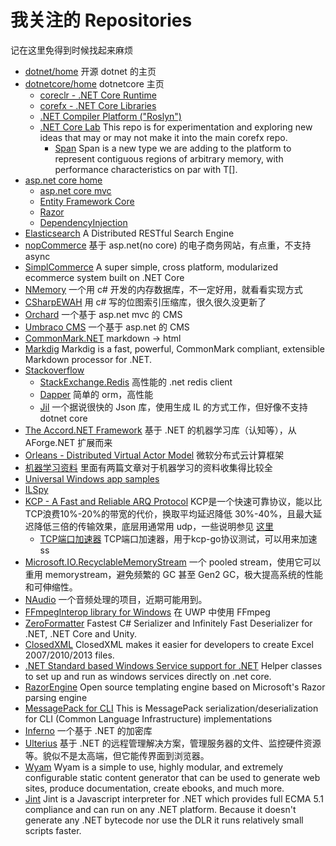 # 我关注的 Repositories

记在这里免得到时候找起来麻烦
* [dotnet/home](https://github.com/Microsoft/dotnet) 开源 dotnet 的主页
* [dotnetcore/home](https://github.com/dotnet/core)  dotnetcore 主页
    * [coreclr - .NET Core Runtime](https://github.com/dotnet/coreclr) 
    * [corefx - .NET Core Libraries](https://github.com/dotnet/corefx)  
    * [.NET Compiler Platform ("Roslyn")](https://github.com/dotnet/roslyn)
    * [.NET Core Lab](https://github.com/dotnet/corefxlab) This repo is for experimentation and exploring new ideas that may or may not make it into the main corefx repo.
        * [Span<T>](https://github.com/dotnet/corefxlab/blob/master/docs/specs/span.md) Span<T> is a new type we are adding to the platform to represent contiguous regions of arbitrary memory, with performance characteristics on par with T[]. 
* [asp.net core home](https://github.com/aspnet/home) 
    * [asp.net core mvc](https://github.com/aspnet/Mvc)
    * [Entity Framework Core](https://github.com/aspnet/EntityFramework) 
    * [Razor](https://github.com/aspnet/Razor)
    * [DependencyInjection](https://github.com/aspnet/DependencyInjection)
* [Elasticsearch](https://github.com/elastic/elasticsearch) A Distributed RESTful Search Engine
* [nopCommerce](https://github.com/nopSolutions/nopCommerce) 基于 asp.net(no core) 的电子商务网站，有点重，不支持 async
* [SimplCommerce](https://github.com/simplcommerce/SimplCommerce) A super simple, cross platform, modularized ecommerce system built on .NET Core
* [NMemory](https://github.com/tamasflamich/nmemory) 一个用 c# 开发的内存数据库，不一定好用，就看看实现方式
* [CSharpEWAH](https://github.com/lemire/csharpewah) 用 c# 写的位图索引压缩库，很久很久没更新了
* [Orchard](https://github.com/OrchardCMS/Orchard) 一个基于 asp.net mvc 的 CMS
* [Umbraco CMS](https://github.com/umbraco/Umbraco-CMS) 一个基于 asp.net 的 CMS
* [CommonMark.NET](https://github.com/Knagis/CommonMark.NET) markdown -> html 
* [Markdig](https://github.com/lunet-io/markdig) Markdig is a fast, powerful, CommonMark compliant, extensible Markdown processor for .NET.
* [Stackoverflow](https://github.com/StackExchange)
    * [StackExchange.Redis](https://github.com/StackExchange/StackExchange.Redis) 高性能的 .net redis client
    * [Dapper](https://github.com/StackExchange/dapper-dot-net) 简单的 orm，高性能
    * [Jil](https://github.com/kevin-montrose/Jil) 一个据说很快的 Json 库，使用生成 IL 的方式工作，但好像不支持 dotnet core
* [The Accord.NET Framework](https://github.com/accord-net/framework/) 基于 .NET 的机器学习库（认知等），从 AForge.NET 扩展而来 
* [Orleans - Distributed Virtual Actor Model](https://github.com/dotnet/orleans) 微软分布式云计算框架
* [机器学习资料](https://github.com/ty4z2008/Qix) 里面有两篇文章对于机器学习的资料收集得比较全
* [Universal Windows app samples](https://github.com/Microsoft/Windows-universal-samples)
* [ILSpy](https://github.com/icsharpcode/ILSpy)
* [KCP - A Fast and Reliable ARQ Protocol](https://github.com/skywind3000/kcp) KCP是一个快速可靠协议，能以比 TCP浪费10%-20%的带宽的代价，换取平均延迟降低 30%-40%，且最大延迟降低三倍的传输效果，底层用通常用 udp，一些说明参见 [这里](https://zhihu.com/question/48777542/answer/112575371)
    * [TCP端口加速器](https://github.com/xtaci/kcptun) TCP端口加速器，用于kcp-go协议测试，可以用来加速 ss
* [Microsoft.IO.RecyclableMemoryStream](https://github.com/Microsoft/Microsoft.IO.RecyclableMemoryStream) 一个 pooled stream，使用它可以重用 memorystream，避免频繁的 GC 甚至 Gen2 GC，极大提高系统的性能和可伸缩性。
* [NAudio](https://github.com/naudio/NAudio) 一个音频处理的项目，近期可能用到。 
* [FFmpegInterop library for Windows](https://github.com/Microsoft/FFmpegInterop) 在 UWP 中使用 FFmpeg
* [ZeroFormatter](https://github.com/neuecc/ZeroFormatter) Fastest C# Serializer and Infinitely Fast Deserializer for .NET, .NET Core and Unity.
* [ClosedXML](https://github.com/closedxml/closedxml) ClosedXML makes it easier for developers to create Excel 2007/2010/2013 files.
* [.NET Standard based Windows Service support for .NET](https://github.com/dasMulli/dotnet-win32-service) Helper classes to set up and run as windows services directly on .net core.
* [RazorEngine](https://github.com/Antaris/RazorEngine) Open source templating engine based on Microsoft's Razor parsing engine
* [MessagePack for CLI](https://github.com/msgpack/msgpack-cli) This is MessagePack serialization/deserialization for CLI (Common Language Infrastructure) implementations  
* [Inferno](https://github.com/sdrapkin/SecurityDriven.Inferno) 一个基于 .NET 的加密库
* [Ulterius](https://github.com/Ulterius/server) 基于 .NET 的远程管理解决方案，管理服务器的文件、监控硬件资源等。貌似不是太高端，但它能传界面到浏览器。
* [Wyam](https://github.com/Wyamio/Wyam) Wyam is a simple to use, highly modular, and extremely configurable static content generator that can be used to generate web sites, produce documentation, create ebooks, and much more. 
* [Jint](https://github.com/sebastienros/jint) Jint is a Javascript interpreter for .NET which provides full ECMA 5.1 compliance and can run on any .NET platform. Because it doesn't generate any .NET bytecode nor use the DLR it runs relatively small scripts faster.

